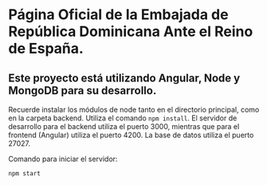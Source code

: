 # Página Oficial de la Embajada de República Dominicana Ante el Reino de España.
## Este proyecto está utilizando Angular, Node y MongoDB para su desarrollo.

Recuerde instalar los módulos de node tanto en el directorio principal, como en la carpeta backend. Utiliza el comando ```npm install```.
El servidor de desarrollo para el backend utiliza el puerto 3000, mientras que para el frontend (Angular) utiliza el puerto 4200. La base de datos utiliza el puerto 27027.


Comando para iniciar el servidor:

```npm start```
